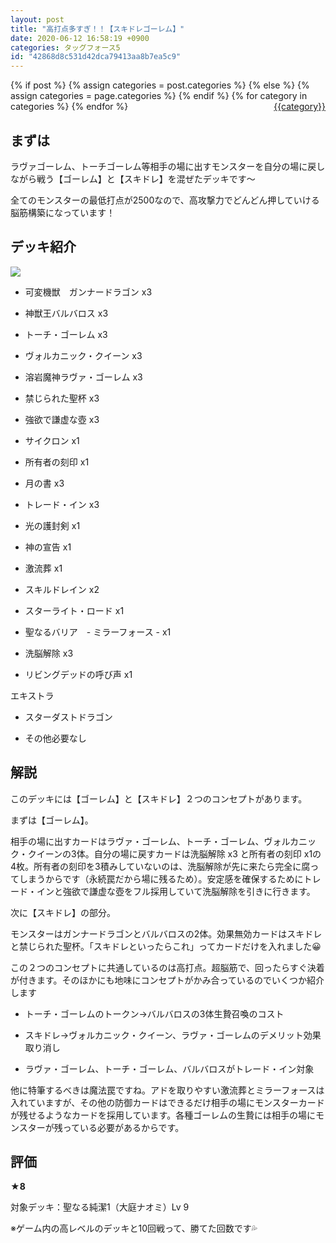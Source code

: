 ```yaml
---
layout: post
title: "高打点多すぎ！！【スキドレゴーレム】"
date: 2020-06-12 16:58:19 +0900
categories: タッグフォース5
id: "42868d8c531d42dca79413aa8b7ea5c9"
---
```

{% if post %}
{% assign categories = post.categories %}
{% else %}
{% assign categories = page.categories %}
{% endif %}
{% for category in categories %}
<a href="{{site.baseurl}}/categories/#{{category|slugize}}" style="float: right; margin-left: 4px;">{{category}}</a>
{% endfor %}
<br>
## まずは

ラヴァゴーレム、トーチゴーレム等相手の場に出すモンスターを自分の場に戻しながら戦う【ゴーレム】と【スキドレ】を混ぜたデッキです～

全てのモンスターの最低打点が2500なので、高攻撃力でどんどん押していける脳筋構築になっています！

## デッキ紹介

![]({{site.baseurl}}\assets/42868d8c531d42dca79413aa8b7ea5c9/ULJM05734_00000.jpg)

- 可変機獣　ガンナードラゴン x3

- 神獣王バルバロス x3

- トーチ・ゴーレム x3

- ヴォルカニック・クイーン x3

- 溶岩魔神ラヴァ・ゴーレム x3

- 禁じられた聖杯 x3

- 強欲で謙虚な壺 x3

- サイクロン x1

- 所有者の刻印 x1

- 月の書 x3

- トレード・イン x3

- 光の護封剣 x1

- 神の宣告 x1

- 激流葬 x1

- スキルドレイン x2

- スターライト・ロード x1

- 聖なるバリア　- ミラーフォース - x1

- 洗脳解除 x3

- リビングデッドの呼び声 x1

エキストラ

- スターダストドラゴン

- その他必要なし

## 解説

このデッキには【ゴーレム】と【スキドレ】２つのコンセプトがあります。

まずは【ゴーレム】。

相手の場に出すカードはラヴァ・ゴーレム、トーチ・ゴーレム、ヴォルカニック・クイーンの3体。自分の場に戻すカードは洗脳解除 x3 と所有者の刻印 x1の4枚。所有者の刻印を3積みしていないのは、洗脳解除が先に来たら完全に腐ってしまうからです（永続罠だから場に残るため）。安定感を確保するためにトレード・インと強欲で謙虚な壺をフル採用していて洗脳解除を引きに行きます。

次に【スキドレ】の部分。

モンスターはガンナードラゴンとバルバロスの2体。効果無効カードはスキドレと禁じられた聖杯。「スキドレといったらこれ」ってカードだけを入れました😀



この２つのコンセプトに共通しているのは高打点。超脳筋で、回ったらすぐ決着が付きます。そのほかにも地味にコンセプトがかみ合っているのでいくつか紹介します

- トーチ・ゴーレムのトークン→バルバロスの3体生贄召喚のコスト

- スキドレ→ヴォルカニック・クイーン、ラヴァ・ゴーレムのデメリット効果取り消し

- ラヴァ・ゴーレム、トーチ・ゴーレム、バルバロスがトレード・イン対象

他に特筆するべきは魔法罠ですね。アドを取りやすい激流葬とミラーフォースは入れていますが、その他の防御カードはできるだけ相手の場にモンスターカードが残せるようなカードを採用しています。各種ゴーレムの生贄には相手の場にモンスターが残っている必要があるからです。

## 評価

__★8__

対象デッキ：聖なる純潔1（大庭ナオミ）Lv 9

※ゲーム内の高レベルのデッキと10回戦って、勝てた回数です💦


